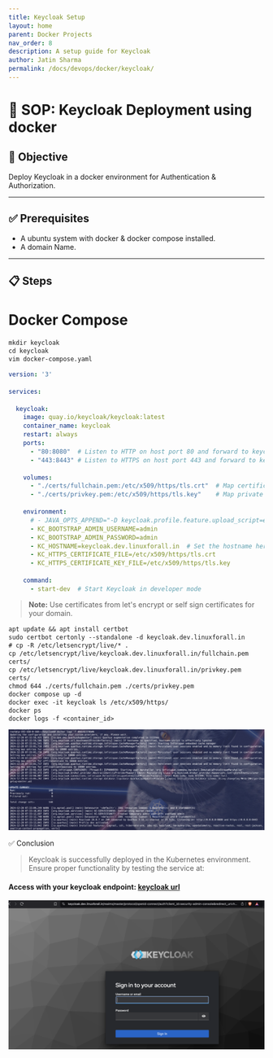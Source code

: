 ```yaml
---
title: Keycloak Setup
layout: home
parent: Docker Projects
nav_order: 8
description: A setup guide for Keycloak
author: Jatin Sharma
permalink: /docs/devops/docker/keycloak/
---
```



# 🚀 SOP: Keycloak Deployment using docker

## 🎯 Objective
Deploy Keycloak in a docker environment for Authentication & Authorization.

---

## ✅ Prerequisites
- A ubuntu system with docker & docker compose installed.
- A domain Name.

---

## 📋 Steps

# Docker Compose

```shell
mkdir keycloak
cd keycloak
vim docker-compose.yaml
```

```yaml
version: '3'

services:

  keycloak:
    image: quay.io/keycloak/keycloak:latest
    container_name: keycloak
    restart: always
    ports:
      - "80:8080"  # Listen to HTTP on host port 80 and forward to keycloak on 8080
      - "443:8443" # Listen to HTTPS on host port 443 and forward to keycloak on 8443

    volumes:
      - "./certs/fullchain.pem:/etc/x509/https/tls.crt"  # Map certificate to container
      - "./certs/privkey.pem:/etc/x509/https/tls.key"    # Map private key to container

    environment:
      # - JAVA_OPTS_APPEND="-D keycloak.profile.feature.upload_script=enabled"
      - KC_BOOTSTRAP_ADMIN_USERNAME=admin
      - KC_BOOTSTRAP_ADMIN_PASSWORD=admin
      - KC_HOSTNAME=keycloak.dev.linuxforall.in  # Set the hostname here
      - KC_HTTPS_CERTIFICATE_FILE=/etc/x509/https/tls.crt
      - KC_HTTPS_CERTIFICATE_KEY_FILE=/etc/x509/https/tls.key

    command:
      - start-dev  # Start Keycloak in developer mode
```

> **Note:** Use certificates from let's encrypt or self sign certificates for your domain.


```shell
apt update && apt install certbot
sudo certbot certonly --standalone -d keycloak.dev.linuxforall.in
# cp -R /etc/letsencrypt/live/* .
cp /etc/letsencrypt/live/keycloak.dev.linuxforall.in/fullchain.pem certs/
cp /etc/letsencrypt/live/keycloak.dev.linuxforall.in/privkey.pem certs/
chmod 644 ./certs/fullchain.pem ./certs/privkey.pem
docker compose up -d
docker exec -it keycloak ls /etc/x509/https/
docker ps
docker logs -f <container_id>
```

![keycloak-logs](images/keycloak-logs.png)

✅ Conclusion

> Keycloak is successfully deployed in the Kubernetes environment. Ensure proper functionality by testing the service at:

#### Access with your keycloak endpoint: [keycloak url](https://keycloak.dev.linuxforall.in)

![keycloak login page](images/login-page.png)